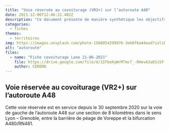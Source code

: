 ```yaml
---
title: "Voie réservée au covoiturage (VR2+) sur l’autoroute A48"
date: 2021-12-06T12:46:22.402Z
description: "Ce document présente de manière synthétique les objectifs ainsi que le fonctionnement de la voie réservée au covoiturage (VR2+) sur l’autoroute A48"
categories:
  - fiches
themes:
  - territoires
img: https://images.unsplash.com/photo-1566054299976-3eb6f6a44ead?ixlib=rb-1.2.1&ixid=MnwxMjA3fDB8MHxwaG90by1wYWdlfHx8fGVufDB8fHx8&auto=format&fit=crop&w=387&q=80
alt: "autoroute"
files:
  - name: "Fiche covoiturage Lane 21-06-2021"
    file: https://drive.google.com/file/d/1IFboKyWrMTmcf_-RHevA3aO1s5FffSQU/view?usp=sharing
    author: CEREMA
---
```



## Voie réservée au covoiturage (VR2+) sur l’autoroute A48

Cette voie réservée est en service depuis le 30 septembre 2020 sur la voie de gauche de l’autoroute
A48 sur une section de 8 kilomètres dans le sens Lyon – Grenoble, entre la barrière de péage de
Voreppe et la bifurcation A480/RN481.
